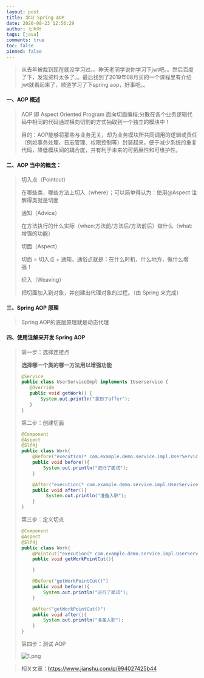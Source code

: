 ```yaml
---
layout: post
title: 学习 Spring AOP
date: 2020-08-23 12:56:29
author: 七禾叶
tags: [java]
comments: true
toc: false
pinned: false
---
```


> 从去年被裁到现在就没学习过。。昨天老同学说你学习下jwt吧。。然后百度了下，发现资料太多了。。最后找到了2019年08月买的一个课程里有介绍jwt就看起来了，顺道学习了下spring aop，好事吧。。

#### 一、AOP 概述
> AOP 即 Aspect Oriented Program 面向切面编程;分散在各个业务逻辑代码中相同的代码通过横向切割的方式抽取到一个独立的模块中！
>
> 目的：AOP能够将那些与业务无关，却为业务模块所共同调用的逻辑或责任（例如事务处理、日志管理、权限控制等）封装起来，便于减少系统的重复代码，降低模块间的耦合度，并有利于未来的可拓展性和可维护性。

#### 二、AOP 当中的概念：
> 切入点（Pointcut）
> 
> 在哪些类，哪些方法上切入（where）；可以简单得认为：使用@Aspect 注解得类就是切面
> 
> 通知（Advice）
> 
> 在方法执行的什么实际（when:方法前/方法后/方法前后）做什么（what:增强的功能）
> 
> 切面（Aspect）
> 
> 切面 = 切入点 + 通知，通俗点就是：在什么时机，什么地方，做什么增强！
> 
> 织入（Weaving）
>
> 把切面加入到对象，并创建出代理对象的过程。（由 Spring 来完成）

#### 三、Spring AOP 原理
> Spring AOP的底层原理就是动态代理

#### 四、使用注解来开发 Spring AOP
> 第一步：选择连接点
>
> **选择哪一个类的哪一方法用以增强功能**
> 
> ``` java
> @Service
> public class UserServiceImpl implements IUserservice {
>    @Override
>    public void getWork() {
>        System.out.println("拿到了offer");
>    }
> }
> ```
>
> 第二步：创建切面
> 
>```java
> @Component
> @Aspect
> @Slf4j
> public class Work{
>     @Before("execution(* com.example.demo.service.impl.UserServiceImpl.getWork())")
>     public void before(){
>         System.out.println("进行了面试");
>     }
> 
>     @After("execution(* com.example.demo.service.impl.UserServiceImpl.getWork())")
>     public void after(){
>          System.out.println("准备入职");
>     }
> }
>```
>
> 第三步：定义切点
>
> ```java
> @Component
> @Aspect
> @Slf4j
> public class Work{
>     @Pointcut("execution(* com.example.demo.service.impl.UserServiceImpl.getWork())")
>     public void getWorkPointCut(){
> 
>     }
> 
>     @Before("getWorkPointCut()")
>     public void before(){
>         System.out.println("进行了面试");
>     }
> 
>     @After("getWorkPointCut()")
>     public void after(){
>         System.out.println("准备入职");
>     }
> }
> ```
>
> 第四步：测试 AOP
>
> ![1.png](https://i.loli.net/2020/08/23/TIbzEYFPqr6XVgH.png)
>

> 相关文章：https://www.jianshu.com/p/994027425b44